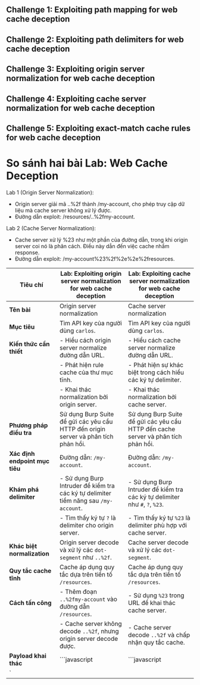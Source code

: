 ## Challenge 1: Exploiting path mapping for web cache deception
## Challenge 2: Exploiting path delimiters for web cache deception
## Challenge 3: Exploiting origin server normalization for web cache deception
## Challenge 4: Exploiting cache server normalization for web cache deception
## Challenge 5: Exploiting exact-match cache rules for web cache deception

# So sánh hai bài Lab: Web Cache Deception  

Lab 1 (Origin Server Normalization):

+ Origin server giải mã ..%2f thành /my-account, cho phép truy cập dữ liệu mà cache server không xử lý được.
+ Đường dẫn exploit: /resources/..%2fmy-account.

Lab 2 (Cache Server Normalization):

+ Cache server xử lý %23 như một phần của đường dẫn, trong khi origin server coi nó là phân cách. Điều này dẫn đến việc cache nhầm response.
+ Đường dẫn exploit: /my-account%23%2f%2e%2e%2fresources.

| **Tiêu chí**                          | **Lab: Exploiting origin server normalization for web cache deception** | **Lab: Exploiting cache server normalization for web cache deception** |
|---------------------------------------|------------------------------------------------------------------------|-------------------------------------------------------------------------|
| **Tên bài**                           | Origin server normalization                                            | Cache server normalization                                             |
| **Mục tiêu**                          | Tìm API key của người dùng `carlos`.                                   | Tìm API key của người dùng `carlos`.                                   |
| **Kiến thức cần thiết**               | - Hiểu cách origin server normalize đường dẫn URL.                     | - Hiểu cách cache server normalize đường dẫn URL.                      |
|                                       | - Phát hiện rule cache của thư mục tĩnh.                               | - Phát hiện sự khác biệt trong cách hiểu các ký tự delimiter.          |
|                                       | - Khai thác normalization bởi origin server.                           | - Khai thác normalization bởi cache server.                            |
| **Phương pháp điều tra**              | Sử dụng Burp Suite để gửi các yêu cầu HTTP đến origin server và phân tích phản hồi. | Sử dụng Burp Suite để gửi các yêu cầu HTTP đến cache server và phân tích phản hồi. |
| **Xác định endpoint mục tiêu**        | Đường dẫn: `/my-account`.                                              | Đường dẫn: `/my-account`.                                              |
| **Khám phá delimiter**                | - Sử dụng Burp Intruder để kiểm tra các ký tự delimiter tiềm năng sau `/my-account`. | - Sử dụng Burp Intruder để kiểm tra các ký tự delimiter như `#`, `?`, `%23`. |
|                                       | - Tìm thấy ký tự `?` là delimiter cho origin server.                   | - Tìm thấy ký tự `%23` là delimiter phù hợp với cache server.           |
| **Khác biệt normalization**           | Origin server decode và xử lý các `dot-segment` như `..%2f`.           | Cache server decode và xử lý các `dot-segment`.                        |
| **Quy tắc cache tĩnh**                | Cache áp dụng quy tắc dựa trên tiền tố `/resources`.                   | Cache áp dụng quy tắc dựa trên tiền tố `/resources`.                   |
| **Cách tấn công**                     | - Thêm đoạn `..%2fmy-account` vào đường dẫn `/resources`.              | - Sử dụng `%23` trong URL để khai thác cache server.                   |
|                                       | - Cache server không decode `..%2f`, nhưng origin server decode được.  | - Cache server decode `..%2f` và chấp nhận quy tắc cache.              |
| **Payload khai thác**                 | ```javascript                                                         | ```javascript                                                          |
| `<script>                                                                  | `<script>                                                               |
| document.location="https://YOUR-LAB-ID.web-security-academy.net/resources/..%2fmy-account"</script>` | document.location="https://YOUR-LAB-ID.web-security-academy.net/my-account%23%2f%2e%2e%2fresources"</script>` |
|                                       | ```                                                                    | ```                                                                     |
| **Kết quả**                           | API key được cache và có thể truy cập qua URL đã khai thác.            | API key được cache và có thể truy cập qua URL đã khai thác.            |
